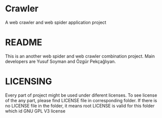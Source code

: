 Crawler
=======

A web crawler and web spider application project


README
======
This is an another web spider and web crawler combination project.
Main developers are Yusuf Soyman and Özgür Pekçağlıyan.


LICENSING
=========
Every part of project might be used under diferent licenses. To see license of the any part, please find LICENSE file in corresponding folder.
If there is no LICENSE file in the folder, it means root LICENSE is valid for this folder which id GNU GPL V3 license
